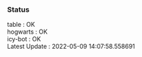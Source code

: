 ### Status


table : OK  
hogwarts : OK  
icy-bot : OK  
Latest Update : 2022-05-09 14:07:58.558691
